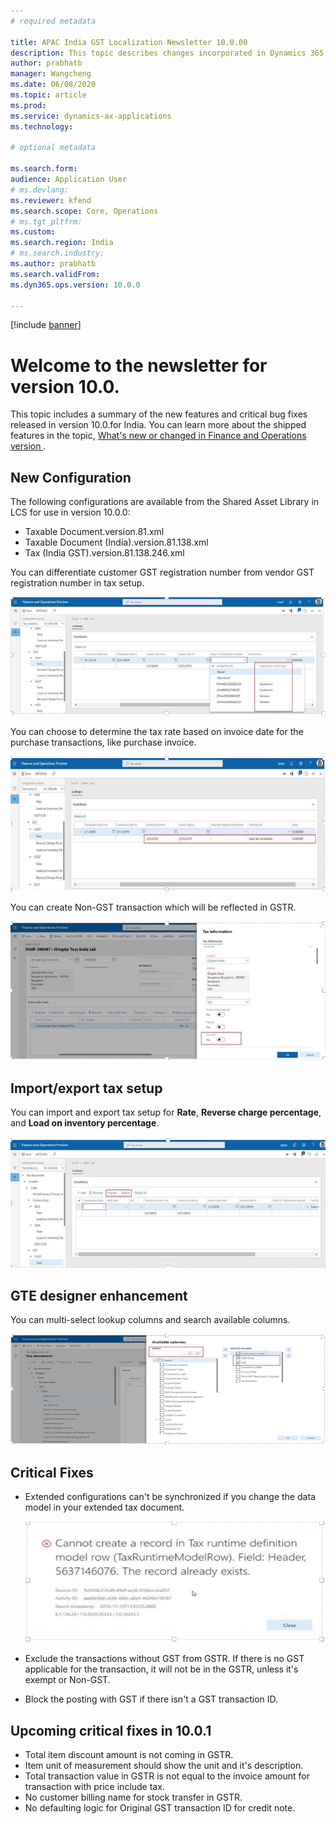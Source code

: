 ```yaml
---
# required metadata

title: APAC India GST Localization Newsletter 10.0.00
description: This topic describes changes incorporated in Dynamics 365 Finance version 10.0.00
author: prabhatb
manager: Wangcheng
ms.date: 06/08/2020
ms.topic: article
ms.prod: 
ms.service: dynamics-ax-applications
ms.technology: 

# optional metadata

ms.search.form: 
audience: Application User
# ms.devlang: 
ms.reviewer: kfend
ms.search.scope: Core, Operations
# ms.tgt_pltfrm: 
ms.custom: 
ms.search.region: India
# ms.search.industry: 
ms.author: prabhatb
ms.search.validFrom: 
ms.dyn365.ops.version: 10.0.0

---
```

[!include [banner](../includes/banner.md)]

# Welcome to the newsletter for version 10.0.

This topic includes a summary of the new features and critical bug fixes released in version 10.0.for India.
You can learn more about the shipped features in the topic, [ What's new or changed in Finance and Operations version ](../../fin-and-ops/get-started/whats-new-changed-10-0.md).

## New Configuration 
The following configurations are available from the Shared Asset Library in LCS for use in version 10.0.0:

- Taxable Document.version.81.xml
- Taxable Document (India).version.81.138.xml
- Tax (India GST).version.81.138.246.xml 
 
You can differentiate customer GST registration number from vendor GST registration number in tax setup.

![](media/GST-registration-rate-setup-1-10-0-00.PNG)

You can choose to determine the tax rate based on invoice date for the purchase transactions, like purchase invoice.

![](media/GST-invoice-date-rate-setup-2-10-0-00.PNG)

You can create Non-GST transaction which will be reflected in GSTR.

![](media/GST-non-gst-transaction-3-10-0-00.PNG)

## Import/export tax setup

You can import and export tax setup for **Rate**, **Reverse charge percentage**, and **Load on inventory percentage**. 

![](media/GST-import-export-tax-setup-4-10-0-00.PNG)

## GTE designer enhancement

You can multi-select lookup columns and search available columns.

![](media/GST-gte-multi-select-5-10-0-00.PNG)

## Critical Fixes 

- Extended configurations can't be synchronized if you change the data model in your extended tax document.

  ![](media/GST-extended-configuration-6-10-0-00.PNG)

- Exclude the transactions without GST from GSTR. If there is no GST applicable for the transaction, it will not be in the GSTR, unless it's exempt or Non-GST.
- Block the posting with GST if there isn't a GST transaction ID. 

## Upcoming critical fixes in 10.0.1

- Total item discount amount is not coming in GSTR.
- Item unit of measurement should show the unit and it's description.
- Total transaction value in GSTR is not equal to the invoice amount for transaction with price include tax.
- No customer billing name for  stock transfer in GSTR.
-	No defaulting logic for Original GST transaction ID for credit note.
 
